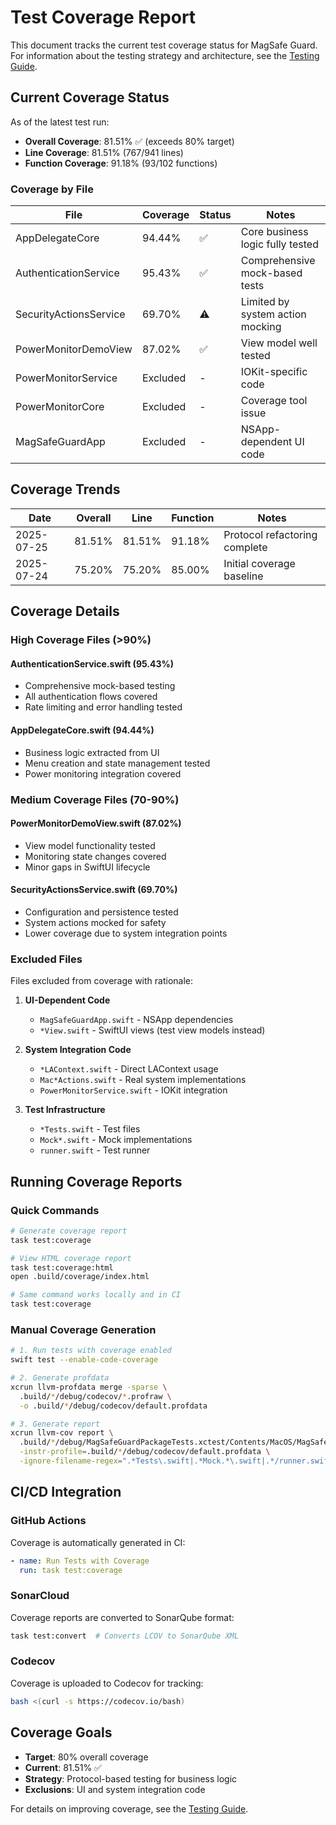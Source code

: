 # Test Coverage Report

This document tracks the current test coverage status for MagSafe Guard. For information about the testing strategy and architecture, see the [Testing Guide](testing-guide.md).

## Current Coverage Status

As of the latest test run:

- **Overall Coverage**: 81.51% ✅ (exceeds 80% target)
- **Line Coverage**: 81.51% (767/941 lines)
- **Function Coverage**: 91.18% (93/102 functions)

### Coverage by File

| File | Coverage | Status | Notes |
|------|----------|--------|---------|
| AppDelegateCore | 94.44% | ✅ | Core business logic fully tested |
| AuthenticationService | 95.43% | ✅ | Comprehensive mock-based tests |
| SecurityActionsService | 69.70% | ⚠️ | Limited by system action mocking |
| PowerMonitorDemoView | 87.02% | ✅ | View model well tested |
| PowerMonitorService | Excluded | - | IOKit-specific code |
| PowerMonitorCore | Excluded | - | Coverage tool issue |
| MagSafeGuardApp | Excluded | - | NSApp-dependent UI code |

## Coverage Trends

| Date | Overall | Line | Function | Notes |
|------|---------|------|----------|---------|
| 2025-07-25 | 81.51% | 81.51% | 91.18% | Protocol refactoring complete |
| 2025-07-24 | 75.20% | 75.20% | 85.00% | Initial coverage baseline |

## Coverage Details

### High Coverage Files (>90%)

#### AuthenticationService.swift (95.43%)

- Comprehensive mock-based testing
- All authentication flows covered
- Rate limiting and error handling tested

#### AppDelegateCore.swift (94.44%)

- Business logic extracted from UI
- Menu creation and state management tested
- Power monitoring integration covered

### Medium Coverage Files (70-90%)

#### PowerMonitorDemoView.swift (87.02%)

- View model functionality tested
- Monitoring state changes covered
- Minor gaps in SwiftUI lifecycle

#### SecurityActionsService.swift (69.70%)

- Configuration and persistence tested
- System actions mocked for safety
- Lower coverage due to system integration points

### Excluded Files

Files excluded from coverage with rationale:

1. **UI-Dependent Code**
   - `MagSafeGuardApp.swift` - NSApp dependencies
   - `*View.swift` - SwiftUI views (test view models instead)

2. **System Integration Code**
   - `*LAContext.swift` - Direct LAContext usage
   - `Mac*Actions.swift` - Real system implementations
   - `PowerMonitorService.swift` - IOKit integration

3. **Test Infrastructure**
   - `*Tests.swift` - Test files
   - `Mock*.swift` - Mock implementations
   - `runner.swift` - Test runner

## Running Coverage Reports

### Quick Commands

```bash
# Generate coverage report
task test:coverage

# View HTML coverage report
task test:coverage:html
open .build/coverage/index.html

# Same command works locally and in CI
task test:coverage
```

### Manual Coverage Generation

```bash
# 1. Run tests with coverage enabled
swift test --enable-code-coverage

# 2. Generate profdata
xcrun llvm-profdata merge -sparse \
  .build/*/debug/codecov/*.profraw \
  -o .build/*/debug/codecov/default.profdata

# 3. Generate report
xcrun llvm-cov report \
  .build/*/debug/MagSafeGuardPackageTests.xctest/Contents/MacOS/MagSafeGuardPackageTests \
  -instr-profile=.build/*/debug/codecov/default.profdata \
  -ignore-filename-regex=".*Tests\.swift|.*Mock.*\.swift|.*/runner.swift"
```

## CI/CD Integration

### GitHub Actions

Coverage is automatically generated in CI:

```yaml
- name: Run Tests with Coverage
  run: task test:coverage
```

### SonarCloud

Coverage reports are converted to SonarQube format:

```bash
task test:convert  # Converts LCOV to SonarQube XML
```

### Codecov

Coverage is uploaded to Codecov for tracking:

```bash
bash <(curl -s https://codecov.io/bash)
```

## Coverage Goals

- **Target**: 80% overall coverage
- **Current**: 81.51% ✅
- **Strategy**: Protocol-based testing for business logic
- **Exclusions**: UI and system integration code

For details on improving coverage, see the [Testing Guide](testing-guide.md).
